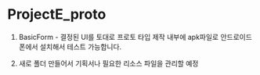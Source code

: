 # ProjectE_proto

1. BasicForm - 결정된 UI를 토대로 프로토 타입 제작 
                내부에 apk파일로 안드로이드 폰에서 설치해서 테스트 가능합니다.

2. 새로 폴더 만들어서 기획서나 필요한 리소스 파일을 관리할 예정
